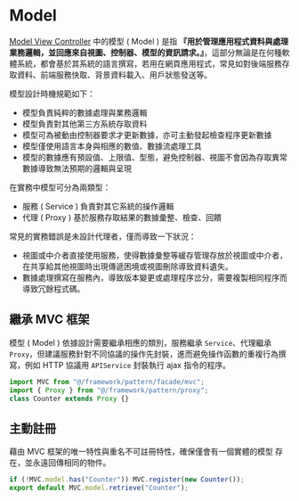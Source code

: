 # Model

[Model View Controller](https://www.geeksforgeeks.org/mvc-design-pattern/) 中的模型 ( Model ) 是指 **『用於管理應用程式資料與處理業務邏輯，並回應來自視圖、控制器、模型的資訊請求。』**，這部分無論是在何種軟體系統，都會基於其系統的語言撰寫，若用在網頁應用程式，常見如對後端服務存取資料、前端服務快取、背景資料載入、用戶狀態發送等。

模型設計時機規範如下：

+ 模型負責純粹的數據處理與業務邏輯
+ 模型負責對其他第三方系統存取資料
+ 模型可為被動由控制器要求才更新數據，亦可主動發起檢查程序更新數據
+ 模型僅使用語言本身與相應的數值、數據流處理工具
+ 模型的數據應有預設值、上限值、型態，避免控制器、視圖不會因為存取異常數據導致無法預期的邏輯與呈現

在實務中模型可分為兩類型：

+ 服務 ( Service ) 負責對其它系統的操作邏輯
+ 代理 ( Proxy ) 基於服務存取結果的數據彙整、檢查、回饋

常見的實務錯誤是未設計代理者，僅而導致一下狀況：

+ 視圖或中介者直接使用服務，使得數據彙整等緩存管理存放於視圖或中介者，在共享給其他視圖時出現傳遞困境或視圖刪除導致資料遺失。
+ 數據處理撰寫在服務內，導致版本變更或處理程序岔分，需要複製相同程序而導致冗餘程式碼。

## 繼承 MVC 框架

模型 ( Model ) 依據設計需要繼承相應的類別，服務繼承 ```Service```、代理繼承 ```Proxy```，但建議服務針對不同協議的操作先封裝，進而避免操作函數的重複行為撰寫，例如 HTTP 協議用 ```APIService``` 封裝執行 ajax 指令的程序。

```js
import MVC from "@/framework/pattern/facade/mvc";
import { Proxy } from "@/framework/pattern/proxy";
class Counter extends Proxy {}
```

## 主動註冊

藉由 MVC 框架的唯一特性與重名不可註冊特性，確保僅會有一個實體的模型 存在，並永遠回傳相同的物件。

```js
if (!MVC.model.has("Counter")) MVC.register(new Counter());
export default MVC.model.retrieve("Counter");
```
